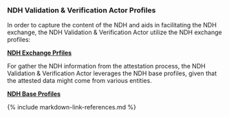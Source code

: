 ### NDH Validation & Verification Actor Profiles

In order to capture the content of the NDH and aids in facilitating the NDH exchange, the NDH Validation & Verification Actor utilize the NDH exchange profiles:  

**[NDH Exchange Prfiles](exchange-artifacts.html#ndh-exchange-profiles)**

For gather the NDH information from the attestation process, the NDH Validation & Verification Actor leverages the NDH base profiles, given that the attested data might come from various entities.  

**[NDH Base Profiles]( base-artifacts.html#the-national-directory-of-healthcare-providers--services-ndh-base-profiles)**



{% include markdown-link-references.md %}

